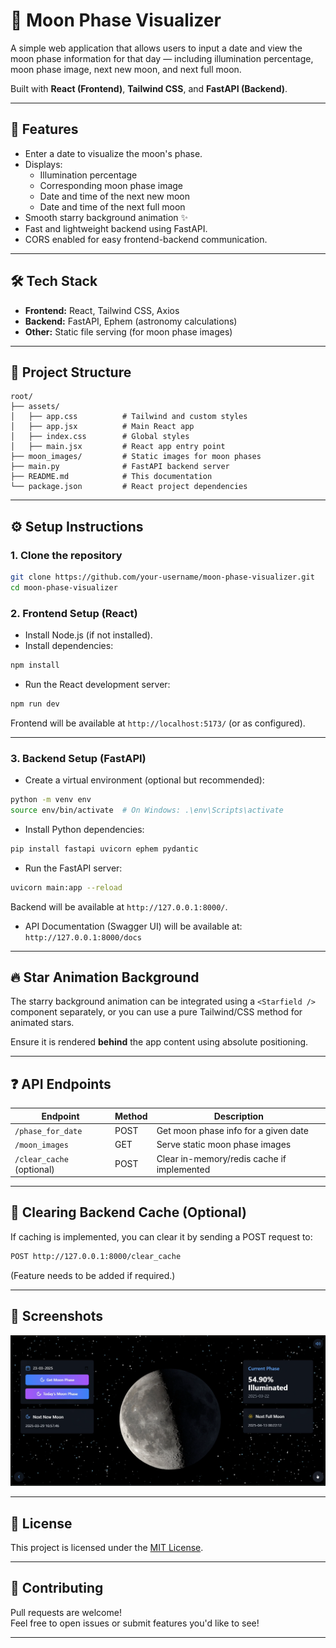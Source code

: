 
# 🌙 Moon Phase Visualizer

A simple web application that allows users to input a date and view the moon phase information for that day — including illumination percentage, moon phase image, next new moon, and next full moon.

Built with **React (Frontend)**, **Tailwind CSS**, and **FastAPI (Backend)**.

---

## 🚀 Features

- Enter a date to visualize the moon's phase.
- Displays:
  - Illumination percentage
  - Corresponding moon phase image
  - Date and time of the next new moon
  - Date and time of the next full moon
- Smooth starry background animation ✨
- Fast and lightweight backend using FastAPI.
- CORS enabled for easy frontend-backend communication.

---

## 🛠 Tech Stack

- **Frontend:** React, Tailwind CSS, Axios
- **Backend:** FastAPI, Ephem (astronomy calculations)
- **Other:** Static file serving (for moon phase images)

---

## 📁 Project Structure

```
root/
├── assets/
│   ├── app.css          # Tailwind and custom styles
│   ├── app.jsx          # Main React app
│   ├── index.css        # Global styles
│   ├── main.jsx         # React app entry point
├── moon_images/         # Static images for moon phases
├── main.py              # FastAPI backend server
├── README.md            # This documentation
└── package.json         # React project dependencies
```

---

## ⚙️ Setup Instructions

### 1. Clone the repository

```bash
git clone https://github.com/your-username/moon-phase-visualizer.git
cd moon-phase-visualizer
```

### 2. Frontend Setup (React)

- Install Node.js (if not installed).
- Install dependencies:

```bash
npm install
```

- Run the React development server:

```bash
npm run dev
```

Frontend will be available at `http://localhost:5173/` (or as configured).

---

### 3. Backend Setup (FastAPI)

- Create a virtual environment (optional but recommended):

```bash
python -m venv env
source env/bin/activate  # On Windows: .\env\Scripts\activate
```

- Install Python dependencies:

```bash
pip install fastapi uvicorn ephem pydantic
```

- Run the FastAPI server:

```bash
uvicorn main:app --reload
```

Backend will be available at `http://127.0.0.1:8000/`.

- API Documentation (Swagger UI) will be available at:  
  `http://127.0.0.1:8000/docs`

---

## 🔥 Star Animation Background

The starry background animation can be integrated using a `<Starfield />` component separately, or you can use a pure Tailwind/CSS method for animated stars.

Ensure it is rendered **behind** the app content using absolute positioning.

---

## ❓ API Endpoints

| Endpoint            | Method | Description                          |
|---------------------|--------|--------------------------------------|
| `/phase_for_date`    | POST   | Get moon phase info for a given date |
| `/moon_images`       | GET    | Serve static moon phase images       |
| `/clear_cache` (optional) | POST | Clear in-memory/redis cache if implemented |

---

## 🧹 Clearing Backend Cache (Optional)

If caching is implemented, you can clear it by sending a POST request to:

```bash
POST http://127.0.0.1:8000/clear_cache
```

(Feature needs to be added if required.)

---

## 📸 Screenshots

 ![Home](./home.png) 


---

## 📜 License

This project is licensed under the [MIT License](LICENSE).

---

## 🤝 Contributing

Pull requests are welcome!  
Feel free to open issues or submit features you'd like to see!

---

